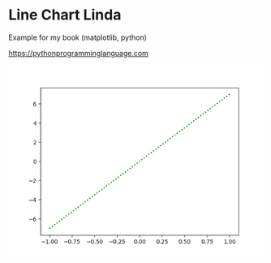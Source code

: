 # Line Chart Linda 

Example for my book (matplotlib, python)

https://pythonprogramminglanguage.com

<img src='chart.png'>
